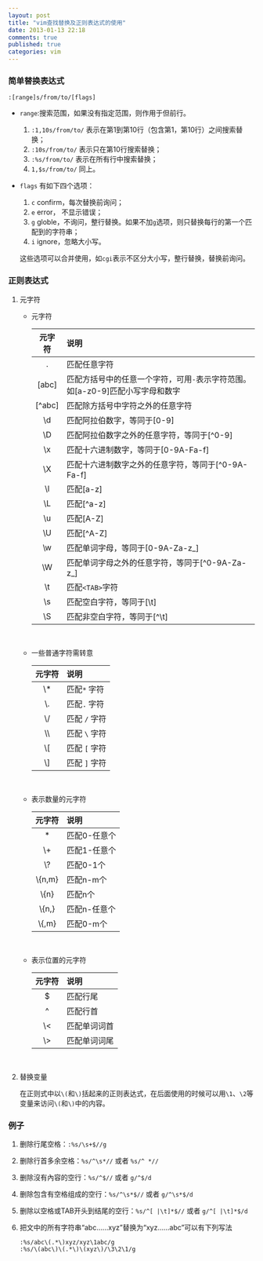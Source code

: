 ```yaml
---
layout: post
title: "vim查找替换及正则表达式的使用"
date: 2013-01-13 22:18
comments: true
published: true
categories: vim
---
```


### 简单替换表达式 ###

  ```
  :[range]s/from/to/[flags]
  ```

  * `range`:搜索范围，如果没有指定范围，则作用于但前行。
    1.  `:1,10s/from/to/` 表示在第1到第10行（包含第1，第10行）之间搜索替换；
    2.  `:10s/from/to/` 表示只在第10行搜索替换；
    3.  `:%s/from/to/` 表示在所有行中搜索替换；
    4.  `1,$s/from/to/` 同上。

  * `flags` 有如下四个选项：
    1.  `c` confirm，每次替换前询问；
    2.  `e` error， 不显示错误；
    3.  `g` globle，不询问，整行替换。如果不加`g`选项，则只替换每行的第一个匹配到的字符串；
    4.  `i` ignore，忽略大小写。
    
    这些选项可以合并使用，如`cgi`表示不区分大小写，整行替换，替换前询问。

### 正则表达式 ###

1.  元字符

    *  元字符

        元字符 | 说明
        :-----:|:------------------------------------------------------------------------------
        .      | 匹配任意字符
        [abc]  | 匹配方括号中的任意一个字符，可用`-`表示字符范围。如[a-z0-9]匹配小写字母和数字
        [&#94;abc] | 匹配除方括号中字符之外的任意字符
        \d     | 匹配阿拉伯数字，等同于[0-9]
        \D     | 匹配阿拉伯数字之外的任意字符，等同于[&#94;0-9]
        \x     | 匹配十六进制数字，等同于[0-9A-Fa-f]
        \X     | 匹配十六进制数字之外的任意字符，等同于[&#94;0-9A-Fa-f]
        \l     | 匹配[a-z]
        \L     | 匹配[&#94;a-z]
        \u     | 匹配[A-Z]
        \U     | 匹配[&#94;A-Z]
        \w     | 匹配单词字母，等同于[0-9A-Za-z_]
        \W     | 匹配单词字母之外的任意字符，等同于[&#94;0-9A-Za-z_]
        \t     | 匹配`<TAB>`字符
        \s     | 匹配空白字符，等同于[\t]
        \S     | 匹配非空白字符，等同于[&#94;\t]
        <br/>
    *  一些普通字符需转意

        元字符 | 说明
        :-----:|:-----
        \\*   | 匹配`*` 字符
        \\.   | 匹配`.` 字符
        \\/   | 匹配 `/` 字符
        \\\   | 匹配 `\` 字符
        \\[   | 匹配 `[` 字符
        \\]   | 匹配 `]` 字符
        <br/>

    *  表示数量的元字符
    
       元字符 | 说明
       :-----:|:-------
       \*     | 匹配0-任意个
       \\+    | 匹配1-任意个
       \\?    | 匹配0-1个
       \\{n,m}| 匹配n-m个
       \\{n}  | 匹配n个
       \\{n,} | 匹配n-任意个
       \\{,m} | 匹配0-m个
       <br/>

    *  表示位置的元字符

       元字符 | 说明
       :-----:|:-------
       $      | 匹配行尾
       &#94;  | 匹配行首
       \\<    | 匹配单词词首
       \\>    | 匹配单词词尾
       <br/>

2.  替换变量

    在正则式中以`\(`和`\)`括起来的正则表达式，在后面使用的时候可以用`\1`、`\2`等变量来访问`\(`和`\)`中的内容。

### 例子 ###
1.  删除行尾空格：`:%s/\s+$//g`
2.  删除行首多余空格：`%s/^\s*//` 或者 `%s/^ *//`
3.  删除沒有內容的空行：`%s/^$//` 或者 `g/^$/d`
4.  删除包含有空格组成的空行：`%s/^\s*$//` 或者 `g/^\s*$/d`
5.  删除以空格或TAB开头到结尾的空行：`%s/^[ |\t]*$//` 或者 `g/^[ |\t]*$/d`
6.  把文中的所有字符串“abc……xyz”替换为“xyz……abc”可以有下列写法

        :%s/abc\(.*\)xyz/xyz\1abc/g
        :%s/\(abc\)\(.*\)\(xyz\)/\3\2\1/g
